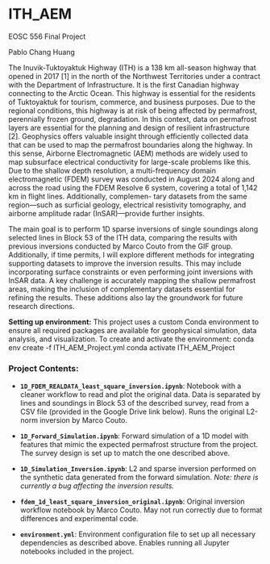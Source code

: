 # ITH_AEM
EOSC 556 Final Project

Pablo Chang Huang

The Inuvik-Tuktoyaktuk Highway (ITH) is a 138 km all-season highway that opened in 2017 [1] in the north of the Northwest Territories under a contract with the Department of Infrastructure. It is the first Canadian highway connecting to the Arctic Ocean. This highway is essential for the residents of Tuktoyaktuk for tourism, commerce, and business purposes. Due to the regional conditions, this highway is at risk of being affected by permafrost, perennially frozen ground, degradation.
In this context, data on permafrost layers are essential for the planning and design of resilient infrastructure [2]. Geophysics offers valuable insight through efficiently collected data that can be used to map the permafrost boundaries along the highway. In this sense, Airborne Electromagnetic (AEM) methods are widely used to map subsurface electrical conductivity for large-scale problems like this. Due to the shallow depth resolution, a multi-frequency domain electromagnetic (FDEM) survey was conducted in August 2024 along and across the road using the FDEM Resolve 6 system, covering a total of 1,142 km in flight lines. Additionally, complemen- tary datasets from the same region—such as surficial geology, electrical resistivity tomography, and airborne amplitude radar (InSAR)—provide further insights.

The main goal is to perform 1D sparse inversions of single soundings along selected lines in Block 53 of the ITH data, comparing the results with previous inversions conducted by Marco Couto from the GIF group. Additionally, if time permits, I will explore different methods for integrating supporting datasets to improve the inversion results. This may include incorporating surface constraints or even performing joint inversions with InSAR data. A key challenge is accurately mapping the shallow permafrost areas, making the inclusion of complementary datasets essential for refining the results. These additions also lay the groundwork for future research directions.

**Setting up environment:**
This project uses a custom Conda environment to ensure all required packages are available for geophysical simulation, data analysis, and visualization. To create and activate the environment:
conda env create -f ITH_AEM_Project.yml
conda activate ITH_AEM_Project


### **Project Contents:**

- **`1D_FDEM_REALDATA_least_square_inversion.ipynb`**: Notebook with a cleaner workflow to read and plot the original data. Data is separated by lines and soundings in Block 53 of the described survey, read from a CSV file (provided in the Google Drive link below). Runs the original L2-norm inversion by Marco Couto.

- **`1D_Forward_Simulation.ipynb`**: Forward simulation of a 1D model with features that mimic the expected permafrost structure from the project. The survey design is set up to match the one described above.

- **`1D_Simulation_Inversion.ipynb`**: L2 and sparse inversion performed on the synthetic data generated from the forward simulation. *Note: there is currently a bug affecting the inversion results.*

- **`fdem_1d_least_square_inversion_original.ipynb`**: Original inversion workflow notebook by Marco Couto. May not run correctly due to format differences and experimental code.

- **`environment.yml`**: Environment configuration file to set up all necessary dependencies as described above. Enables running all Jupyter notebooks included in the project.
